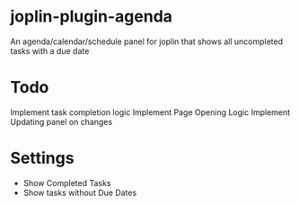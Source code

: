 # joplin-plugin-agenda

An agenda/calendar/schedule panel for joplin that shows all uncompleted tasks with a due date

# Todo
Implement task completion logic
Implement Page Opening Logic
Implement Updating panel on changes

# Settings
* Show Completed Tasks
* Show tasks without Due Dates